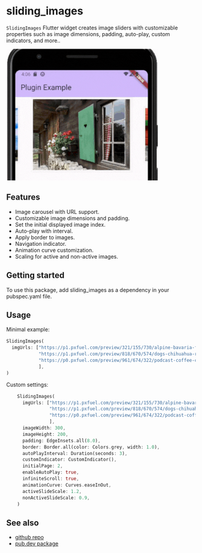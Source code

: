 # sliding_images

`SlidingImages` Flutter widget creates image sliders with customizable properties such as image dimensions, padding, auto-play, custom indicators, and more..

![demo](https://github.com/jyotsnayall/sliding_images-flutter-plugin/blob/main/demo.gif)

## Features

 - Image carousel with URL support.
 - Customizable image dimensions and padding.
 - Set the initial displayed image index.
 - Auto-play with interval.
 - Apply border to images.
 - Navigation indicator.
 - Animation curve customization.
 - Scaling for active and non-active images.

## Getting started

To use this package, add sliding_images as a dependency in your pubspec.yaml file.

## Usage

Minimal example:

```dart
SlidingImages(
  imgUrls: ["https://p1.pxfuel.com/preview/321/155/730/alpine-bavaria-flowers-germany.jpg",
            "https://p1.pxfuel.com/preview/818/670/574/dogs-chihuahua-rest-small-fur-cozy.jpg",
            "https://p0.pxfuel.com/preview/961/674/322/podcast-coffee-chocolate-cup.jpg",
            ],
)

```

Custom settings:

```dart
    SlidingImages(
      imgUrls: ["https://p1.pxfuel.com/preview/321/155/730/alpine-bavaria-flowers-germany.jpg",
                "https://p1.pxfuel.com/preview/818/670/574/dogs-chihuahua-rest-small-fur-cozy.jpg",
                "https://p0.pxfuel.com/preview/961/674/322/podcast-coffee-chocolate-cup.jpg",
                ],
      imageWidth: 300,
      imageHeight: 200,
      padding: EdgeInsets.all(8.0),
      border: Border.all(color: Colors.grey, width: 1.0),
      autoPlayInterval: Duration(seconds: 3),
      customIndicator: CustomIndicator(),
      initialPage: 2,
      enableAutoPlay: true,
      infiniteScroll: true,
      animationCurve: Curves.easeInOut,
      activeSlideScale: 1.2,
      nonActiveSlideScale: 0.9,
    )
```

## See also

 - [github repo](https://github.com/jyotsnayall/sliding_images-flutter-plugin)
 - [pub.dev package](https://pub.dev/packages/sliding_images)
